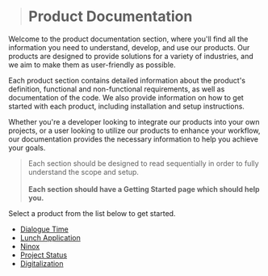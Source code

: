 > # Product Documentation

Welcome to the product documentation section, where you'll find all the information you need to understand, develop, and use our products. Our products are designed to provide solutions for a variety of industries, and we aim to make them as user-friendly as possible.

Each product section contains detailed information about the product's definition, functional and non-functional requirements, as well as documentation of the code. We also provide information on how to get started with each product, including installation and setup instructions.

Whether you're a developer looking to integrate our products into your own projects, or a user looking to utilize our products to enhance your workflow, our documentation provides the necessary information to help you achieve your goals.

> Each section should be designed to read sequentially in order to fully understand the scope and setup. <br><br><strong>Each section should have a Getting Started page which should help you.</strong>

Select a product from the list below to get started.

- [Dialogue Time](Product_documentations/dialogue_time/README.md)
- [Lunch Application](Product_documentations/lunch_app/README.md)
- [Ninox](Product_documentations/ninox/README.md)
- [Project Status](Product_documentations/project_status/README.md)
- [Digitalization](Product_documentations/digitalization/README.md)
